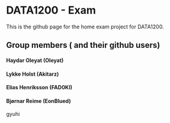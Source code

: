 # DATA1200 - Exam
This is the github page for the home exam project for DATA1200.
## Group members ( and their github users)

#### Haydar Oleyat (Oleyat)
#### Lykke Holst (Akitarz)
#### Elias Henriksson (FAD0KI)
#### Bjørnar Reime (EonBlued)

gyuhi

